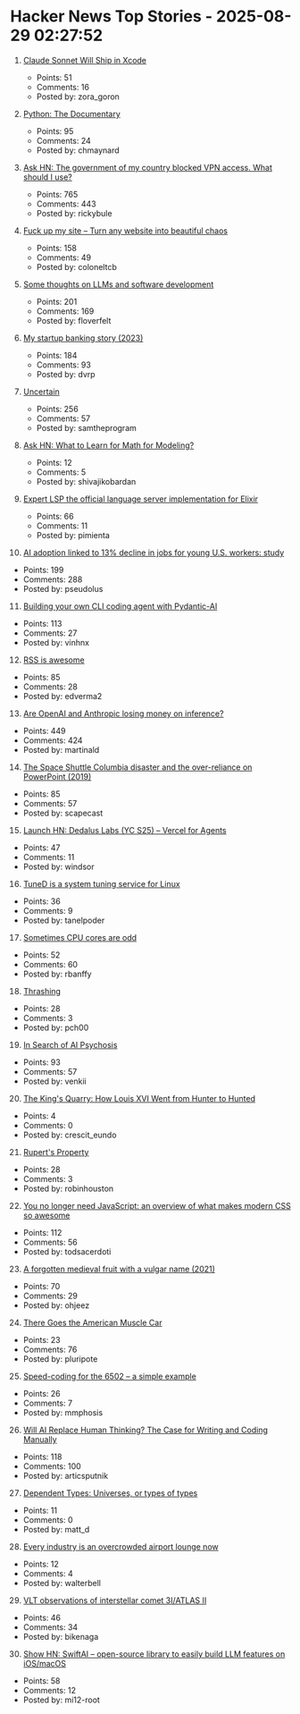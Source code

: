 # Hacker News Top Stories - 2025-08-29 02:27:52

1. [Claude Sonnet Will Ship in Xcode](https://developer.apple.com/documentation/xcode-release-notes/xcode-26-release-notes)
   - Points: 51
   - Comments: 16
   - Posted by: zora_goron

2. [Python: The Documentary](https://lwn.net/Articles/1035537/)
   - Points: 95
   - Comments: 24
   - Posted by: chmaynard

3. [Ask HN: The government of my country blocked VPN access. What should I use?](undefined)
   - Points: 765
   - Comments: 443
   - Posted by: rickybule

4. [Fuck up my site – Turn any website into beautiful chaos](https://www.fuckupmysite.com/?url=https%3A%2F%2Fnews.ycombinator.com&torchCursor=true&comicSans=true&fakeCursors=true&peskyFly=true)
   - Points: 158
   - Comments: 49
   - Posted by: coloneltcb

5. [Some thoughts on LLMs and software development](https://martinfowler.com/articles/202508-ai-thoughts.html)
   - Points: 201
   - Comments: 169
   - Posted by: floverfelt

6. [My startup banking story (2023)](https://mitchellh.com/writing/my-startup-banking-story)
   - Points: 184
   - Comments: 93
   - Posted by: dvrp

7. [Uncertain<T>](https://nshipster.com/uncertainty/)
   - Points: 256
   - Comments: 57
   - Posted by: samtheprogram

8. [Ask HN: What to Learn for Math for Modeling?](undefined)
   - Points: 12
   - Comments: 5
   - Posted by: shivajikobardan

9. [Expert LSP the official language server implementation for Elixir](https://github.com/elixir-lang/expert)
   - Points: 66
   - Comments: 11
   - Posted by: pimienta

10. [AI adoption linked to 13% decline in jobs for young U.S. workers: study](https://www.cnbc.com/2025/08/28/generative-ai-reshapes-us-job-market-stanford-study-shows-entry-level-young-workers.html)
   - Points: 199
   - Comments: 288
   - Posted by: pseudolus

11. [Building your own CLI coding agent with Pydantic-AI](https://martinfowler.com/articles/build-own-coding-agent.html)
   - Points: 113
   - Comments: 27
   - Posted by: vinhnx

12. [RSS is awesome](https://evanverma.com/rss-is-awesome)
   - Points: 85
   - Comments: 28
   - Posted by: edverma2

13. [Are OpenAI and Anthropic losing money on inference?](https://martinalderson.com/posts/are-openai-and-anthropic-really-losing-money-on-inference/)
   - Points: 449
   - Comments: 424
   - Posted by: martinald

14. [The Space Shuttle Columbia disaster and the over-reliance on PowerPoint (2019)](https://mcdreeamiemusings.com/blog/2019/4/13/gsux1h6bnt8lqjd7w2t2mtvfg81uhx)
   - Points: 85
   - Comments: 57
   - Posted by: scapecast

15. [Launch HN: Dedalus Labs (YC S25) – Vercel for Agents](undefined)
   - Points: 47
   - Comments: 11
   - Posted by: windsor

16. [TuneD is a system tuning service for Linux](https://tuned-project.org/)
   - Points: 36
   - Comments: 9
   - Posted by: tanelpoder

17. [Sometimes CPU cores are odd](https://anubis.techaro.lol/blog/2025/cpu-core-odd/)
   - Points: 52
   - Comments: 60
   - Posted by: rbanffy

18. [Thrashing](https://exple.tive.org/blarg/2025/08/26/thrashing/)
   - Points: 28
   - Comments: 3
   - Posted by: pch00

19. [In Search of AI Psychosis](https://www.astralcodexten.com/p/in-search-of-ai-psychosis)
   - Points: 93
   - Comments: 57
   - Posted by: venkii

20. [The King's Quarry: How Louis XVI Went from Hunter to Hunted](https://worldhistory.substack.com/p/the-kings-quarry)
   - Points: 4
   - Comments: 0
   - Posted by: crescit_eundo

21. [Rupert's Property](https://johncarlosbaez.wordpress.com/2025/08/28/a-polyhedron-without-ruperts-property/)
   - Points: 28
   - Comments: 3
   - Posted by: robinhouston

22. [You no longer need JavaScript: an overview of what makes modern CSS so awesome](https://lyra.horse/blog/2025/08/you-dont-need-js/)
   - Points: 112
   - Comments: 56
   - Posted by: todsacerdoti

23. [A forgotten medieval fruit with a vulgar name (2021)](https://www.bbc.com/future/article/20210325-the-strange-medieval-fruit-the-world-forgot)
   - Points: 70
   - Comments: 29
   - Posted by: ohjeez

24. [There Goes the American Muscle Car](https://thedispatch.com/article/dodge-challenger-muscle-cars/)
   - Points: 23
   - Comments: 76
   - Posted by: pluripote

25. [Speed-coding for the 6502 – a simple example](https://www.colino.net/wordpress/en/archives/2025/08/28/speed-coding-for-the-6502-a-simple-example/)
   - Points: 26
   - Comments: 7
   - Posted by: mmphosis

26. [Will AI Replace Human Thinking? The Case for Writing and Coding Manually](https://www.ssp.sh/brain/will-ai-replace-humans/)
   - Points: 118
   - Comments: 100
   - Posted by: articsputnik

27. [Dependent Types: Universes, or types of types](https://www.jonmsterling.com/01ET/index.xml)
   - Points: 11
   - Comments: 0
   - Posted by: matt_d

28. [Every industry is an overcrowded airport lounge now](https://quoththeraven.substack.com/p/every-industry-is-an-overcrowded)
   - Points: 12
   - Comments: 4
   - Posted by: walterbell

29. [VLT observations of interstellar comet 3I/ATLAS II](https://arxiv.org/abs/2508.18382)
   - Points: 46
   - Comments: 34
   - Posted by: bikenaga

30. [Show HN: SwiftAI – open-source library to easily build LLM features on iOS/macOS](https://github.com/mi12labs/SwiftAI)
   - Points: 58
   - Comments: 12
   - Posted by: mi12-root

